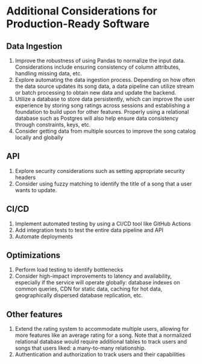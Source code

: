 # Additional Considerations for Production-Ready Software

## Data Ingestion

1. Improve the robustness of using Pandas to normalize the input data. Considerations include ensuring consistency of column attributes, handling missing data, etc.
2. Explore automating the data ingestion process. Depending on how often the data source updates its song data, a data pipeline can utilize stream or batch processing to obtain new data and update the backend.
3. Utilize a database to store data persistently, which can improve the user experience by storing song ratings across sessions and establishing a foundation to build upon for other features. Properly using a relational database such as Postgres will also help ensure data consistency through constraints, keys, etc.
4. Consider getting data from multiple sources to improve the song catalog locally and globally

## API

1. Explore security considerations such as setting appropriate security headers
2. Consider using fuzzy matching to identify the title of a song that a user wants to update.

## CI/CD

1. Implement automated testing by using a CI/CD tool like GitHub Actions
2. Add integration tests to test the entire data pipeline and API
3. Automate deployments

## Optimizations

1. Perform load testing to identify bottlenecks
2. Consider high-impact improvements to latency and availability, especially if the service will operate globally: database indexes on common queries, CDN for static data, caching for hot data, geographically dispersed database replication, etc.

## Other features

1. Extend the rating system to accommodate multiple users, allowing for more features like an average rating for a song. Note that a normalized relational database would require additional tables to track users and songs that users liked: a many-to-many relationship.
2. Authentication and authorization to track users and their capabilities
